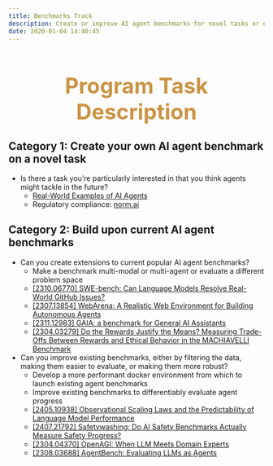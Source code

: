 ```yaml
---
title: Benchmarks Track
description: Create or improve AI agent benchmarks for novel tasks or extend existing ones. Focus on developing multi-modal or multi-agent benchmarks, improving evaluation methods, and creating more robust and efficient testing environments for AI agents.
date: 2020-01-04 14:40:45
---
```


<div style="text-align: center;">
  <h1 style="font-weight: bold; font-size: 3em; color: #CB9445;">Program Task Description</h1>
</div>

<h2>Category 1: Create your own AI agent benchmark on a novel task</h2>
<ul>
   <li>
      Is there a task you’re particularly interested in that you think agents might tackle in the future? 
      <ul>
         <li>
            <a href="https://botpress.com/blog/real-world-applications-of-ai-agents">Real-World Examples of AI Agents</a>  
        </li>
         <li>
            Regulatory compliance: <a href="https://www.norm.ai/">norm.ai</a> 
        </li>
      </ul>
   </li>    
</ul>

<h2>Category 2: Build upon current AI agent benchmarks</h2>
<ul>
   <li>
      Can you create extensions to current popular AI agent benchmarks? 
      <ul>
         <li>
            Make a benchmark multi-modal or multi-agent or evaluate a different problem space  
        </li>
         <li>
            <a href="https://arxiv.org/abs/2310.06770">[2310.06770] SWE-bench: Can Language Models Resolve Real-World GitHub Issues?</a> 
        </li>
         <li>
           <a href="https://arxiv.org/abs/2307.13854">[2307.13854] WebArena: A Realistic Web Environment for Building Autonomous Agents</a>
         </li>
        <li>
           <a href="https://arxiv.org/abs/2311.12983">[2311.12983] GAIA: a benchmark for General AI Assistants</a>
         </li>
        <li>
           <a href="https://arxiv.org/abs/2304.03279">[2304.03279] Do the Rewards Justify the Means? Measuring Trade-Offs Between Rewards and Ethical Behavior in the MACHIAVELLI Benchmark</a>
         </li>
      </ul>
   </li>

  <li>
      Can you improve existing benchmarks, either by filtering the data, making them easier to evaluate, or making them more robust?  
      <ul>
         <li>
            Develop a more performant docker environment from which to launch existing agent benchmarks  
        </li>
        <li>
            Improve existing benchmarks to differentiably evaluate agent progress  
        </li>
         <li>
            <a href="https://arxiv.org/abs/2405.10938">[2405.10938] Observational Scaling Laws and the Predictability of Language Model Performance</a> 
        </li>
         <li>
           <a href="https://arxiv.org/abs/2407.21792">[2407.21792] Safetywashing: Do AI Safety Benchmarks Actually Measure Safety Progress?</a>
         </li>
        <li>
           <a href="https://arxiv.org/abs/2304.04370">[2304.04370] OpenAGI: When LLM Meets Domain Experts</a>
         </li>
        <li>
           <a href="https://arxiv.org/abs/2308.03688">[2308.03688] AgentBench: Evaluating LLMs as Agents</a>
         </li>
      </ul>
   </li>
</ul>
